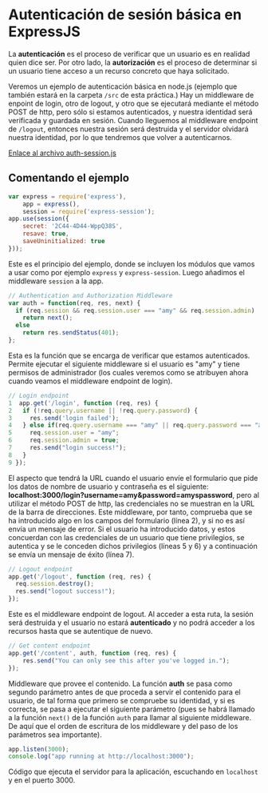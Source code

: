 # Autenticación de sesión básica en ExpressJS
La **autenticación** es el proceso de verificar que un usuario es en realidad quien dice ser. Por otro lado, la **autorización** es el proceso de determinar si un usuario tiene acceso a un recurso concreto que haya solicitado.

Veremos un ejemplo de autenticación básica en node.js (ejemplo que también estará en la carpeta `/src` de esta práctica.) Hay un middleware de enpoint de login, otro de logout, y otro que se ejecutará mediante el método POST de http, pero sólo si estamos autenticados, y nuestra identidad será verificada y guardada en sesión. Cuando lleguemos al middleware endpoint de `/logout`, entonces nuestra sesión será destruida y el servidor olvidará nuestra identidad, por lo que tendremos que volver a autenticarnos.

[Enlace al archivo auth-session.js](../../src/auth-session.js)

## Comentando el ejemplo
```js
var express = require('express'),
    app = express(),
    session = require('express-session');
app.use(session({
    secret: '2C44-4D44-WppQ38S',
    resave: true,
    saveUninitialized: true
}));
```
Este es el principio del ejemplo, donde se incluyen los módulos que vamos a usar como por ejemplo `express` y `express-session`. Luego añadimos el middleware `session` a la app.

```js
// Authentication and Authorization Middleware
var auth = function(req, res, next) {
  if (req.session && req.session.user === "amy" && req.session.admin)
    return next();
  else
    return res.sendStatus(401);
};
```
Esta es la función que se encarga de verificar que estamos autenticados. Permite ejecutar el siguiente middleware si el usuario es "amy" y tiene permisos de administrador (los cuales veremos como se atribuyen ahora cuando veamos el middleware endpoint de login).

```js
// Login endpoint
1  app.get('/login', function (req, res) {
2   if (!req.query.username || !req.query.password) {
3     res.send('login failed');    
4   } else if(req.query.username === "amy" || req.query.password === "amyspassword") {
5     req.session.user = "amy";
6     req.session.admin = true;
7     res.send("login success!");
8   }
9 });
```
El aspecto que tendrá la URL cuando el usuario envíe el formulario que pide los datos de nombre de usuario y contraseña es el siguiente: **localhost:3000/login?username=amy&password=amyspassword**, pero al utilizar el método POST de http, las credenciales no se muestran en la URL de la barra de direcciones. Este middleware, por tanto, comprueba que se ha introducido algo en los campos del formulario (línea 2), y si no es así envía un mensaje de error. Si el usuario ha introducido datos, y estos concuerdan con las credenciales de un usuario que tiene privilegios, se autentica y se le conceden dichos privilegios (líneas 5 y 6) y a continuación se envía un mensaje de éxito (línea 7).

```js
// Logout endpoint
app.get('/logout', function (req, res) {
  req.session.destroy();
  res.send("logout success!");
});
```
Este es el middleware endpoint de logout. Al acceder a esta ruta, la sesión será destruida y el usuario no estará **autenticado** y no podrá acceder a los recursos hasta que se autentique de nuevo.

```js
// Get content endpoint
app.get('/content', auth, function (req, res) {
    res.send("You can only see this after you've logged in.");
});
```
Middleware que provee el contenido. La función **auth** se pasa como segundo parámetro antes de que proceda a servir el contenido para el usuario, de tal forma que primero se compruebe su identidad, y si es correcta, se pasa a ejecutar el siguiente parámetro (pues se habrá llamado a la función `next()` de la función `auth` para llamar al siguiente middleware. De aquí que el orden de escritura de los middleware y del paso de los parámetros sea importante).

```js
app.listen(3000);
console.log("app running at http://localhost:3000");
```
Código que ejecuta el servidor para la aplicación, escuchando en `localhost` y en el puerto 3000.
